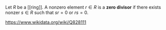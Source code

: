 Let $R$ be a [[ring]]. A nonzero element $r\in R$ is a **zero divisor** if there exists nonzer $s\in R$ such that $sr = 0$ or $rs = 0$.

https://www.wikidata.org/wiki/Q828111